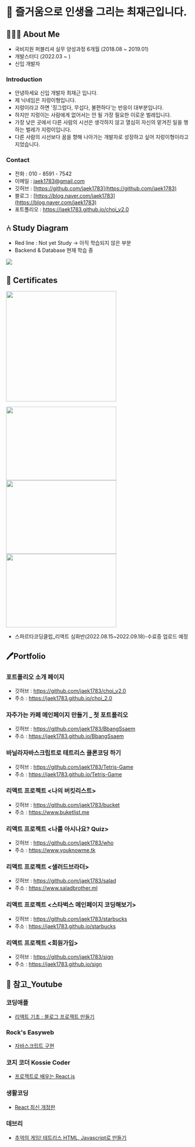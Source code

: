 # 📣 즐거움으로 인생을 그리는 최재근입니다.

## 🧑🏾‍💻 About Me
- 국비지원 퍼블리셔 실무 양성과정 6개월 (2018.08 ~ 2019.01)
- 개발스터디 (2022.03 ~ )
- 신입 개발자

### Introduction
- 안녕하세요 신입 개발자 최재근 입니다.
- 제 닉네임은 지렁이형입니다.
- 지렁이라고 하면 '징그럽다, 무섭다, 불편하다'는 반응이 대부분입니다.
- 하지만 지렁이는 사람에게 없어서는 안 될 가장 필요한 이로운 벌레입니다.
- 가장 낮은 곳에서 다른 사람의 시선은 생각하지 않고 열심히 자신의 맡겨진 일을 행하는 벌레가 지렁이입니다.
- 다른 사람의 시선보다 꿈을 향해 나아가는 개발자로 성장하고 싶어 지렁이형이라고 지었습니다.

### Contact
- 전화 : 010 - 8591 - 7542
- 이메일 : jaek1783@gmail.com
- 깃허브 : [https://github.com/jaek1783](https://github.com/jaek1783)
- 블로그 : [https://blog.naver.com/jaek1783](https://blog.naver.com/jaek1783)
- 포트폴리오 : https://jaek1783.github.io/choi_v2.0

## ⑃ Study Diagram
- Red line : Not yet Study -> 아직 학습되지 않은 부분
- Backend & Database 현재 학습 중 
<img src="https://user-images.githubusercontent.com/73649967/190337618-851dcd5b-5b89-439f-96b2-367b1f9fae62.png">

## 🏢 Certificates
<img src="https://user-images.githubusercontent.com/73649967/190336761-62a5a79e-fcda-408f-afdd-393564b6c487.png" width="300">

<img src="https://user-images.githubusercontent.com/73649967/182024219-be07032a-ce84-4dd8-a7dc-4468aa24f15b.png" width="300" height="200"><img src="https://user-images.githubusercontent.com/73649967/182024213-84f554a4-b521-4ea8-adcd-49e76ec31d8b.png" width="300" height="200"><img src="https://user-images.githubusercontent.com/73649967/182024141-7d3da2b2-2eeb-4c1b-a605-a9cc81ecdcff.jpeg" width="300" height="200">
* 스파르타코딩클럽_리액트 심화반(2022.08.15~2022.09.18)-수료증 업로드 예정

## 🖊Portfolio

### 포트폴리오 소개 페이지
- 깃허브 : https://github.com/jaek1783/choi_v2.0
- 주소 : https://jaek1783.github.io/choi_2.0

### 자주가는 카페 메인페이지 만들기 _ 첫 포트폴리오
- 깃허브 : https://github.com/jaek1783/BbangSsaem
- 주소 : https://jaek1783.github.io/BbangSsaem

### 바닐라자바스크립트로 테트리스 클론코딩 하기
- 깃허브 : https://github.com/jaek1783/Tetris-Game
- 주소 : https://jaek1783.github.io/Tetris-Game

### 리액트 프로젝트 <나의 버킷리스트>
- 깃허브 : https://github.com/jaek1783/bucket
- 주소 : https://www.buketlist.me

### 리액트 프로젝트 <나를 아시나요? Quiz>
- 깃허브 : https://github.com/jaek1783/who
- 주소 : https://www.youknowme.tk

### 리액트 프로젝트 <샐러드브라더>
- 깃허브 : https://github.com/jaek1783/salad
- 주소 : https://www.saladbrother.ml

### 리액트 프로젝트 <스타벅스 메인페이지 코딩해보기>
- 깃허브 : https://github.com/jaek1783/starbucks
- 주소 : https://jaek1783.github.io/starbucks

### 리액트 프로젝트 <회원가입>
- 깃허브 : https://github.com/jaek1783/sign
- 주소 : https://jaek1783.github.io/sign

## 🔎 참고_Youtube
### 코딩애플
- [리액트 기초 : 블로그 프로젝트 만들기](https://www.youtube.com/playlist?list=PLfLgtT94nNq1e6tr4sm2eH6ZZC2jcqGOy)
### **Rock's Easyweb**
- [자바스크립트 구현](https://www.youtube.com/watch?v=Mga3LXPnWdc&list=PL-qMANrofLyvzqz2yYzNectJnYo5ZifE7)
### **코지 코더 Kossie Coder**
- [프로젝트로 배우는 React.js](https://www.youtube.com/playlist?list=PLB7CpjPWqHOs7ZCQfvA63dkV2A5MRyTRk)
### **생활코딩**
- [React 최신 개정판](https://www.youtube.com/watch?v=AoMv0SIjZL8&list=PLuHgQVnccGMCOGstdDZvH41x0Vtvwyxu7)
### 데브리
- [추억의 게임! 테트리스 HTML, Javascript로 만들기](https://www.youtube.com/watch?v=_CsGSE5gwTA&list=PLpJDjPqxGWGrSGPUBqWlsJlcLF_grNClK)
